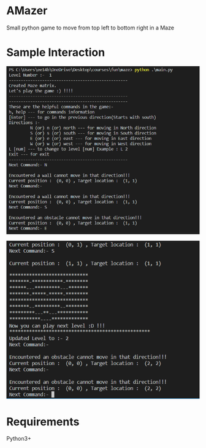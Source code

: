 # AMazer
Small python game to move from top left to bottom right in a Maze

# Sample Interaction
![1](1.PNG)

![2](2.PNG)

# Requirements
Python3+
